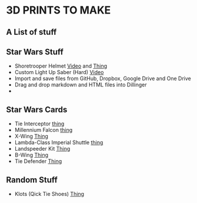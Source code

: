 # 3D PRINTS TO MAKE
## A List of stuff


## Star Wars Stuff

- Shoretrooper Helmet [Video](https://www.youtube.com/watch?v=kCmJen4Fm-Q) and [Thing](https://www.thingiverse.com/thing:2633285)
- Custom Light Up Saber (Hard) [Video](https://www.youtube.com/watch?v=a0d-wT6YS4w)
- Import and save files from GitHub, Dropbox, Google Drive and One Drive
- Drag and drop markdown and HTML files into Dillinger
- 
## Star Wars Cards
- Tie Interceptor [thing](https://www.thingiverse.com/thing:4586681)
- Millennium Falcon [thing](https://www.thingiverse.com/thing:4582264)
- X-Wing [Thing](https://www.thingiverse.com/thing:4683520)
- Lambda-Class Imperial Shuttle [thing](https://www.thingiverse.com/thing:4683520)
- Landspeeder Kit [Thing](https://www.thingiverse.com/thing:4592209)
- B-Wing [Thing](https://www.thingiverse.com/thing:4285576)
- Tie Defender [Thing](https://www.thingiverse.com/thing:4783895)

## Random Stuff

- Klots (Qick Tie Shoes) [Thing](https://www.thingiverse.com/thing:938561)
